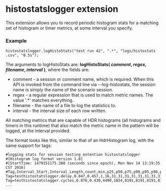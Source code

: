 histostatslogger extension
==========================

This extension allows you to record periodic histogram stats for
a matching set of histogram or timer metrics, at some interval you specify. 

### Example
~~~
histostatslogger.logHistoStats("test run 42", ".*", "logs/histostats
.csv", "0.5s");
~~~

The arguments to logHistoStats are:
**logHistoStats( *comment*, *regex*, *filename*, *interval* )**, where the fields are:

- comment - a session or comment name, which is required. When this API is invoked from the command line via --log-histostats, the session name is simply the name of the scenario session.
- regex - a regular expression that is used to match metric names. The value '.*' matches everything.
- filename - the name of a file to log the statistics to.
- interval - the interval size of each row written.

All matching metrics that are capable of HDR histograms (all histograms and timers in this runtime) that also match the metric name in the pattern will be logged, at the interval provided.

The format looks like this, similar to that of an HdrHistogram log,
with the same support for tags:
~~~
#logging stats for session testing extention histostatslogger
#[Histogram log format version 1.0]
#[StartTime: 1479151175.380 (seconds since epoch), Mon Nov 14 13:19:35 CST 2016]
#Tag,Interval_Start,Interval_Length,count,min,p25,p50,p75,p90,p95,p98,p99,p999,p9999,max
Tag=testhistostatslogger.delay,0.047,0.457,1,16,31,31,31,31,31,31,31,31,31,31
Tag=testhistostatslogger.cycles,0.076,0.430,4490,1024,8191,8191,8191,8191,8191,8191,8191,8191,8191,8388607
...
~~~
